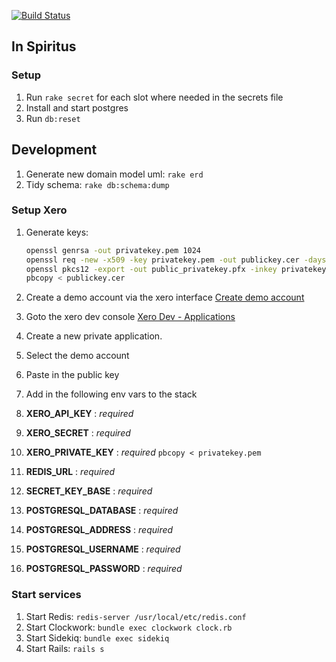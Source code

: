 [![Build Status](https://travis-ci.org/brancusi/in-spiritus.svg?branch=master)](https://travis-ci.org/brancusi/in-spiritus)
## In Spiritus

### Setup
1. Run `rake secret` for each slot where needed in the secrets file
1. Install and start postgres
1. Run `db:reset`

## Development
1. Generate new domain model uml: `rake erd`
1. Tidy schema: `rake db:schema:dump`

### Setup Xero
1. Generate keys:

    ```bash
    openssl genrsa -out privatekey.pem 1024
    openssl req -new -x509 -key privatekey.pem -out publickey.cer -days 1825
    openssl pkcs12 -export -out public_privatekey.pfx -inkey privatekey.pem -in publickey.cer
    pbcopy < publickey.cer
    ```
1. Create a demo account via the xero interface [Create demo account](https://my.xero.com/!xkcD/Dashboard)
1. Goto the xero dev console [Xero Dev - Applications](https://app.xero.com/Application/List)
1. Create a new private application.
1. Select the demo account
1. Paste in the public key
1. Add in the following env vars to the stack
  1. __XERO_API_KEY__ : *required*
  1. __XERO_SECRET__ : *required*
  1. __XERO_PRIVATE_KEY__ : *required* `pbcopy < privatekey.pem`
  1. __REDIS_URL__ : *required*
  1. __SECRET_KEY_BASE__ : *required*
  1. __POSTGRESQL_DATABASE__ : *required*
  1. __POSTGRESQL_ADDRESS__ : *required*
  1. __POSTGRESQL_USERNAME__ : *required*
  1. __POSTGRESQL_PASSWORD__ : *required*

### Start services
1. Start Redis: `redis-server /usr/local/etc/redis.conf`
1. Start Clockwork: `bundle exec clockwork clock.rb`
1. Start Sidekiq: `bundle exec sidekiq`
1. Start Rails: `rails s`
